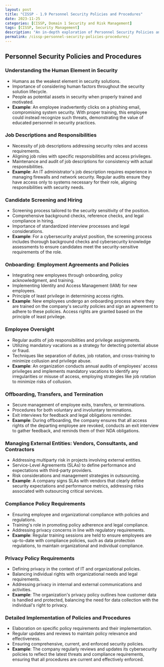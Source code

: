 ```yaml
---
layout: post
title: "CISSP - 1.9 Personnel Security Policies and Procedures"
date: 2023-11-25
categories: [CISSP, Domain 1 Security and Risk Management]
tags: [CISSP, Security Management]
description: "An in-depth exploration of Personnel Security Policies and Procedures in CISSP Domain 1: Security and Risk Management. This comprehensive guide covers human factors in security, job roles, hiring practices, onboarding, employee oversight, and compliance policies."
permalink: /cissp-personnel-security-policies-procedures/
---
```


## Personnel Security Policies and Procedures

### Understanding the Human Element in Security
- Humans as the weakest element in security solutions.
- Importance of considering human factors throughout the security solution lifecycle.
- People as potential assets in security when properly trained and motivated.
- **Example**: An employee inadvertently clicks on a phishing email, compromising system security. With proper training, this employee could instead recognize such threats, demonstrating the value of educated personnel in security practices.


### Job Descriptions and Responsibilities
- Necessity of job descriptions addressing security roles and access requirements.
- Aligning job roles with specific responsibilities and access privileges.
- Maintenance and audit of job descriptions for consistency with actual responsibilities.
- **Example**: An IT administrator's job description requires experience in managing firewalls and network security. Regular audits ensure they have access only to systems necessary for their role, aligning responsibilities with security needs.


### Candidate Screening and Hiring
- Screening process tailored to the security sensitivity of the position.
- Comprehensive background checks, reference checks, and legal compliance in hiring.
- Importance of standardized interview processes and legal considerations.
- **Example**: For a cybersecurity analyst position, the screening process includes thorough background checks and cybersecurity knowledge assessments to ensure candidates meet the security-sensitive requirements of the role.


### Onboarding: Employment Agreements and Policies
- Integrating new employees through onboarding, policy acknowledgment, and training.
- Implementing Identity and Access Management (IAM) for new employees.
- Principle of least privilege in determining access rights.
- **Example**: New employees undergo an onboarding process where they are trained on the company's security policies and sign an agreement to adhere to these policies. Access rights are granted based on the principle of least privilege.


### Employee Oversight
- Regular audits of job responsibilities and privilege assignments.
- Utilizing mandatory vacations as a strategy for detecting potential abuse or fraud.
- Techniques like separation of duties, job rotation, and cross-training to minimize collusion and privilege abuse.
- **Example**: An organization conducts annual audits of employees' access privileges and implements mandatory vacations to identify any irregularities or misuse of access, employing strategies like job rotation to minimize risks of collusion.


### Offboarding, Transfers, and Termination
- Secure management of employee exits, transfers, or terminations.
- Procedures for both voluntary and involuntary terminations.
- Exit interviews for feedback and legal obligations reminder.
- **Example**: During offboarding, the company ensures that all access rights of the departing employee are revoked, conducts an exit interview to gather feedback, and reminds them of their NDA obligations.


### Managing External Entities: Vendors, Consultants, and Contractors
- Addressing multiparty risk in projects involving external entities.
- Service-Level Agreements (SLAs) to define performance and expectations with third-party providers.
- Risk considerations and management strategies in outsourcing.
- **Example**: A company signs SLAs with vendors that clearly define security expectations and performance metrics, addressing risks associated with outsourcing critical services.


### Compliance Policy Requirements
- Ensuring employee and organizational compliance with policies and regulations.
- Training's role in promoting policy adherence and legal compliance.
- Addressing privacy concerns in line with regulatory requirements.
- **Example**: Regular training sessions are held to ensure employees are up-to-date with compliance policies, such as data protection regulations, to maintain organizational and individual compliance.


### Privacy Policy Requirements
- Defining privacy in the context of IT and organizational policies.
- Balancing individual rights with organizational needs and legal requirements.
- Addressing privacy in internal and external communications and activities.
- **Example**: The organization's privacy policy outlines how customer data is handled and protected, balancing the need for data collection with the individual's right to privacy.


### Detailed Implementation of Policies and Procedures
- Elaboration on specific policy requirements and their implementation.
- Regular updates and reviews to maintain policy relevance and effectiveness.
- Ensuring comprehensive, current, and enforced security policies.
- **Example**: The company regularly reviews and updates its cybersecurity policies to reflect the latest threats and compliance requirements, ensuring that all procedures are current and effectively enforced.


